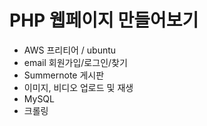 # PHP 웹페이지 만들어보기
- AWS 프리티어 / ubuntu
- email 회원가입/로그인/찾기
- Summernote 게시판
- 이미지, 비디오 업로드 및 재생
- MySQL
- 크롤링
